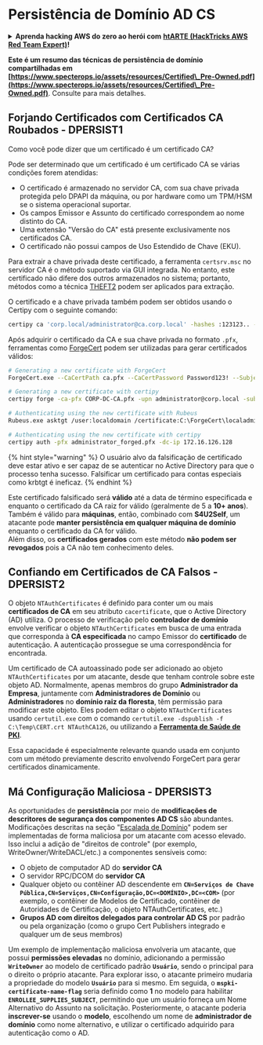 # Persistência de Domínio AD CS

<details>

<summary><strong>Aprenda hacking AWS do zero ao herói com</strong> <a href="https://training.hacktricks.xyz/courses/arte"><strong>htARTE (HackTricks AWS Red Team Expert)</strong></a><strong>!</strong></summary>

Outras formas de apoiar o HackTricks:

* Se você deseja ver sua **empresa anunciada no HackTricks** ou **baixar o HackTricks em PDF** Confira os [**PLANOS DE ASSINATURA**](https://github.com/sponsors/carlospolop)!
* Adquira o [**swag oficial PEASS & HackTricks**](https://peass.creator-spring.com)
* Descubra [**A Família PEASS**](https://opensea.io/collection/the-peass-family), nossa coleção exclusiva de [**NFTs**](https://opensea.io/collection/the-peass-family)
* **Junte-se ao** 💬 [**grupo Discord**](https://discord.gg/hRep4RUj7f) ou ao [**grupo telegram**](https://t.me/peass) ou **siga-me** no **Twitter** 🐦 [**@carlospolopm**](https://twitter.com/carlospolopm)**.**
* **Compartilhe seus truques de hacking enviando PRs para os** [**HackTricks**](https://github.com/carlospolop/hacktricks) e [**HackTricks Cloud**](https://github.com/carlospolop/hacktricks-cloud) repositórios do github.

</details>

**Este é um resumo das técnicas de persistência de domínio compartilhadas em [https://www.specterops.io/assets/resources/Certified\_Pre-Owned.pdf](https://www.specterops.io/assets/resources/Certified\_Pre-Owned.pdf)**. Consulte para mais detalhes.

## Forjando Certificados com Certificados CA Roubados - DPERSIST1

Como você pode dizer que um certificado é um certificado CA?

Pode ser determinado que um certificado é um certificado CA se várias condições forem atendidas:

- O certificado é armazenado no servidor CA, com sua chave privada protegida pelo DPAPI da máquina, ou por hardware como um TPM/HSM se o sistema operacional suportar.
- Os campos Emissor e Assunto do certificado correspondem ao nome distinto do CA.
- Uma extensão "Versão do CA" está presente exclusivamente nos certificados CA.
- O certificado não possui campos de Uso Estendido de Chave (EKU).

Para extrair a chave privada deste certificado, a ferramenta `certsrv.msc` no servidor CA é o método suportado via GUI integrada. No entanto, este certificado não difere dos outros armazenados no sistema; portanto, métodos como a técnica [THEFT2](certificate-theft.md#user-certificate-theft-via-dpapi-theft2) podem ser aplicados para extração.

O certificado e a chave privada também podem ser obtidos usando o Certipy com o seguinte comando:
```bash
certipy ca 'corp.local/administrator@ca.corp.local' -hashes :123123.. -backup
```
Após adquirir o certificado da CA e sua chave privada no formato `.pfx`, ferramentas como [ForgeCert](https://github.com/GhostPack/ForgeCert) podem ser utilizadas para gerar certificados válidos:
```bash
# Generating a new certificate with ForgeCert
ForgeCert.exe --CaCertPath ca.pfx --CaCertPassword Password123! --Subject "CN=User" --SubjectAltName localadmin@theshire.local --NewCertPath localadmin.pfx --NewCertPassword Password123!

# Generating a new certificate with certipy
certipy forge -ca-pfx CORP-DC-CA.pfx -upn administrator@corp.local -subject 'CN=Administrator,CN=Users,DC=CORP,DC=LOCAL'

# Authenticating using the new certificate with Rubeus
Rubeus.exe asktgt /user:localdomain /certificate:C:\ForgeCert\localadmin.pfx /password:Password123!

# Authenticating using the new certificate with certipy
certipy auth -pfx administrator_forged.pfx -dc-ip 172.16.126.128
```
{% hint style="warning" %}
O usuário alvo da falsificação de certificado deve estar ativo e ser capaz de se autenticar no Active Directory para que o processo tenha sucesso. Falsificar um certificado para contas especiais como krbtgt é ineficaz.
{% endhint %}

Este certificado falsificado será **válido** até a data de término especificada e enquanto o certificado da CA raiz for válido (geralmente de 5 a **10+ anos**). Também é válido para **máquinas**, então, combinado com **S4U2Self**, um atacante pode **manter persistência em qualquer máquina de domínio** enquanto o certificado da CA for válido.\
Além disso, os **certificados gerados** com este método **não podem ser revogados** pois a CA não tem conhecimento deles.

## Confiando em Certificados de CA Falsos - DPERSIST2

O objeto `NTAuthCertificates` é definido para conter um ou mais **certificados de CA** em seu atributo `cacertificate`, que o Active Directory (AD) utiliza. O processo de verificação pelo **controlador de domínio** envolve verificar o objeto `NTAuthCertificates` em busca de uma entrada que corresponda à **CA especificada** no campo Emissor do **certificado** de autenticação. A autenticação prossegue se uma correspondência for encontrada.

Um certificado de CA autoassinado pode ser adicionado ao objeto `NTAuthCertificates` por um atacante, desde que tenham controle sobre este objeto AD. Normalmente, apenas membros do grupo **Administrador da Empresa**, juntamente com **Administradores de Domínio** ou **Administradores** no **domínio raiz da floresta**, têm permissão para modificar este objeto. Eles podem editar o objeto `NTAuthCertificates` usando `certutil.exe` com o comando `certutil.exe -dspublish -f C:\Temp\CERT.crt NTAuthCA126`, ou utilizando a [**Ferramenta de Saúde de PKI**](https://docs.microsoft.com/en-us/troubleshoot/windows-server/windows-security/import-third-party-ca-to-enterprise-ntauth-store#method-1---import-a-certificate-by-using-the-pki-health-tool).

Essa capacidade é especialmente relevante quando usada em conjunto com um método previamente descrito envolvendo ForgeCert para gerar certificados dinamicamente.

## Má Configuração Maliciosa - DPERSIST3

As oportunidades de **persistência** por meio de **modificações de descritores de segurança dos componentes AD CS** são abundantes. Modificações descritas na seção "[Escalada de Domínio](domain-escalation.md)" podem ser implementadas de forma maliciosa por um atacante com acesso elevado. Isso inclui a adição de "direitos de controle" (por exemplo, WriteOwner/WriteDACL/etc.) a componentes sensíveis como:

- O objeto de computador AD do **servidor CA**
- O servidor RPC/DCOM do **servidor CA**
- Qualquer objeto ou contêiner AD descendente em **`CN=Serviços de Chave Pública,CN=Serviços,CN=Configuração,DC=<DOMÍNIO>,DC=<COM>`** (por exemplo, o contêiner de Modelos de Certificado, contêiner de Autoridades de Certificação, o objeto NTAuthCertificates, etc.)
- **Grupos AD com direitos delegados para controlar AD CS** por padrão ou pela organização (como o grupo Cert Publishers integrado e qualquer um de seus membros)

Um exemplo de implementação maliciosa envolveria um atacante, que possui **permissões elevadas** no domínio, adicionando a permissão **`WriteOwner`** ao modelo de certificado padrão **`Usuário`**, sendo o principal para o direito o próprio atacante. Para explorar isso, o atacante primeiro mudaria a propriedade do modelo **`Usuário`** para si mesmo. Em seguida, o **`mspki-certificate-name-flag`** seria definido como **1** no modelo para habilitar **`ENROLLEE_SUPPLIES_SUBJECT`**, permitindo que um usuário forneça um Nome Alternativo do Assunto na solicitação. Posteriormente, o atacante poderia **inscrever-se** usando o **modelo**, escolhendo um nome de **administrador de domínio** como nome alternativo, e utilizar o certificado adquirido para autenticação como o AD.
